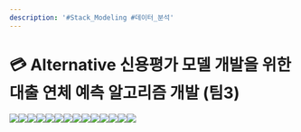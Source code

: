 ```yaml
---
description: '#Stack_Modeling #데이터_분석'
---
```


# 💳 Alternative 신용평가 모델 개발을 위한 대출 연체 예측 알고리즘 개발 (팀3)

![](<../../../../.gitbook/assets/Untitled (6).png>)![](<../../../../.gitbook/assets/Untitled 1 (6).png>)![](<../../../../.gitbook/assets/Untitled 2 (6).png>)![](<../../../../.gitbook/assets/Untitled 3 (7).png>)![](<../../../../.gitbook/assets/Untitled 4 (5).png>)![](<../../../../.gitbook/assets/Untitled 5 (7).png>)![](<../../../../.gitbook/assets/Untitled 6 (10).png>)![](<../../../../.gitbook/assets/Untitled 7 (9).png>)![](<../../../../.gitbook/assets/Untitled 8 (7).png>)![](<../../../../.gitbook/assets/Untitled 9 (6).png>)![](<../../../../.gitbook/assets/Untitled 10 (7).png>)![](<../../../../.gitbook/assets/Untitled 11 (7).png>)![](<../../../../.gitbook/assets/Untitled 12 (7).png>)![](<../../../../.gitbook/assets/Untitled 13 (6).png>)
